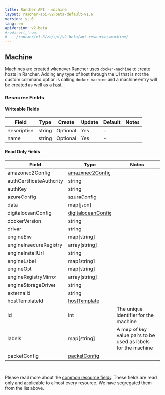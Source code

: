 ```yaml
---
title: Rancher API - machine
layout: rancher-api-v2-beta-default-v1.6
version: v1.6
lang: en
apiVersion: v2-beta
#redirect_from:
#  - /rancher/v1.6/zh/api/v2-beta/api-resources/machine/
---
```


## Machine

Machines are created whenever Rancher uses `docker-machine` to create hosts in Rancher. Adding any type of host through the UI that is not the custom command option is calling `docker-machine` and a machine entry will be created as well as a [host]({{site.baseurl}}/rancher/{{page.version}}/{{page.lang}}/api/{{page.apiVersion}}/api-resources/host).

### Resource Fields

#### Writeable Fields

Field | Type | Create | Update | Default | Notes
---|---|---|---|---|---
description | string | Optional | Yes | - | 
name | string | Optional | Yes | - | 


#### Read Only Fields

Field | Type   | Notes
---|---|---
amazonec2Config | [amazonec2Config]({{site.baseurl}}/rancher/{{page.version}}/{{page.lang}}/api/{{page.apiVersion}}/api-resources/amazonec2Config/)  | 
authCertificateAuthority | string  | 
authKey | string  | 
azureConfig | [azureConfig]({{site.baseurl}}/rancher/{{page.version}}/{{page.lang}}/api/{{page.apiVersion}}/api-resources/azureConfig/)  | 
data | map[json]  | 
digitaloceanConfig | [digitaloceanConfig]({{site.baseurl}}/rancher/{{page.version}}/{{page.lang}}/api/{{page.apiVersion}}/api-resources/digitaloceanConfig/)  | 
dockerVersion | string  | 
driver | string  | 
engineEnv | map[string]  | 
engineInsecureRegistry | array[string]  | 
engineInstallUrl | string  | 
engineLabel | map[string]  | 
engineOpt | map[string]  | 
engineRegistryMirror | array[string]  | 
engineStorageDriver | string  | 
externalId | string  | 
hostTemplateId | [hostTemplate]({{site.baseurl}}/rancher/{{page.version}}/{{page.lang}}/api/{{page.apiVersion}}/api-resources/hostTemplate/)  | 
id | int  | The unique identifier for the machine
labels | map[string]  | A map of key value pairs to be used as labels for the machine
packetConfig | [packetConfig]({{site.baseurl}}/rancher/{{page.version}}/{{page.lang}}/api/{{page.apiVersion}}/api-resources/packetConfig/)  | 


<br>

Please read more about the [common resource fields]({{site.baseurl}}/rancher/{{page.version}}/{{page.lang}}/api/{{page.apiVersion}}/common/). These fields are read only and applicable to almost every resource. We have segregated them from the list above.




